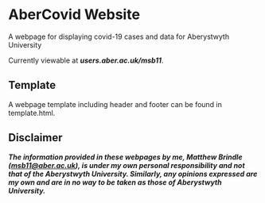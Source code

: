 # AberCovid Website
A webpage for displaying covid-19 cases and data for Aberystwyth University

Currently viewable at ***users.aber.ac.uk/msb11***.

## Template
A webpage template including header and footer can be found in template.html.

## Disclaimer
***The information provided in these webpages by me, Matthew Brindle (msb11@aber.ac.uk), is under my own personal responsibility and not that of the Aberystwyth University. Similarly, any opinions expressed are my own and are in no way to be taken as those of Aberystwyth University.***

